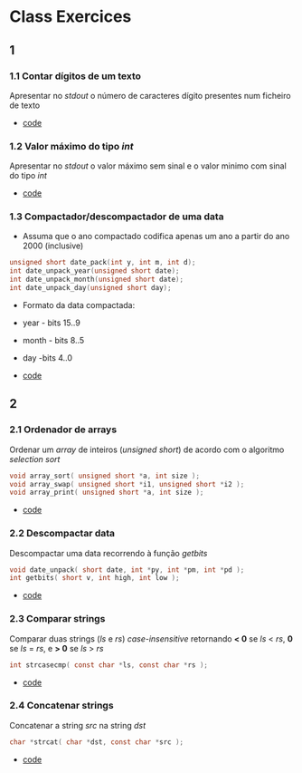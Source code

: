 # Class Exercices

## 1

### 1.1 Contar dígitos de um texto
Apresentar no *stdout* o número de caracteres dígito presentes num ficheiro de texto
 - [code](src/digit_counter.c)

### 1.2 Valor máximo do tipo *int*
Apresentar no *stdout* o valor máximo sem sinal e o valor minimo com sinal do tipo *int*
 - [code](src/int_size.c)

### 1.3 Compactador/descompactador de uma data
 - Assuma que o ano compactado codifica apenas um ano a partir do ano 2000 (inclusive)
 ```c
 unsigned short date_pack(int y, int m, int d);
 int date_unpack_year(unsigned short date);
 int date_unpack_month(unsigned short date);
 int date_unpack_day(unsigned short day);
 ```
 - Formato da data compactada:
  - year - bits 15..9
  - month - bits 8..5
  - day -bits 4..0

 - [code](src/pack_unpack_date.c)

## 2
### 2.1 Ordenador de arrays
Ordenar um *array* de inteiros (*unsigned short*) de acordo com o algoritmo *selection sort*
```c
void array_sort( unsigned short *a, int size );
void array_swap( unsigned short *i1, unsigned short *i2 );
void array_print( unsigned short *a, int size );
```
- [code](src/array_sort.c)

### 2.2 Descompactar data
Descompactar uma data recorrendo à função *getbits*
```c
void date_unpack( short date, int *py, int *pm, int *pd );
int getbits( short v, int high, int low );
```
- [code](src/date_unpack_getbits.c)

### 2.3 Comparar strings
Comparar duas strings (*ls* e *rs*) *case-insensitive* retornando  **\< 0** se *ls* < *rs*, **0** se *ls* = *rs*, e **> 0** se *ls* > *rs*

```c
int strcasecmp( const char *ls, const char *rs );
```
- [code](/src/string_cmp.c)

### 2.4 Concatenar strings
Concatenar a string *src* na string *dst*
```c
char *strcat( char *dst, const char *src );
```
- [code](/src/string_concat.c)

